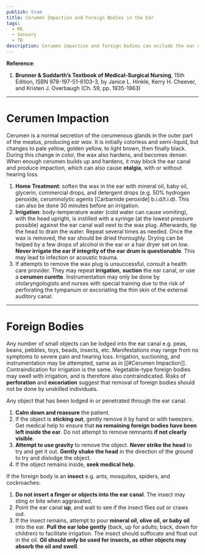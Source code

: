 ```yaml
---
publish: true
title: Cerumen Impaction and Foreign Bodies in the Ear
tags:
  - MS
  - Sensory
  - TB
description: Cerumen impaction and foreign bodies can occlude the ear canal and result in ear pain and/or conductive hearing loss.
---
```

**Reference**:
1. **Brunner & Suddarth’s Textbook of Medical-Surgical Nursing**, 15th Edition, ISBN 978-197-51-6103-3, by Janice L. Hinkle, Kerry H. Cheever, and Kristen J. Overbaugh (Ch. 59, pp. 1935-1963)

___

# Cerumen Impaction
Cerumen is a normal secretion of the cerumenous glands in the outer part of the meatus, producing *ear wax*. It is initially colorless and semi-liquid, but changes to pale yellow, golden yellow, to light brown, then finally black. During this change in color, the wax also hardens, and becomes denser. When enough cerumen builds up and hardens, it may block the ear canal and produce impaction, which can also cause **otalgia**, with or without hearing loss.
1. **Home Treatment**: soften the wax in the ear with mineral oil, baby oil, glycerin, commercial drops, and detergent drops (e.g. 50% hydrogen peroxide, ceruminolytic agents \[Carbamide peroxide] b.i.d/t.i.d). This can also be done 30 minutes before an irrigation.
2. **Irrigation**: body-temperature water (cold water can cause vomiting), with the head upright, is instilled with a syringe (at the lowest pressure possible) against the ear canal wall next to the wax plug. Afterwards, tip the head to drain the water. Repeat several times as needed. Once the wax is removed, the ear should be dried thoroughly. Drying can be helped by a few drops of alcohol in the ear or a hair dryer set on low. **Never irrigate the ear if integrity of the ear drum is questionable**. This may lead to infection or acoustic trauma.
3. If attempts to remove the wax plug is unsuccessful, consult a health care provider. They may repeat **irrigation**, **suction** the ear canal, or use a **cerumen curette**. Instrumentation may only be done by otolaryngologists and nurses with special training due to the risk of perforating the tympanum or excoriating the thin skin of the external auditory canal.

___

# Foreign Bodies
Any number of small objects can be lodged into the ear canal e.g. peas, beans, pebbles, toys, beads, insects, etc. Manifestations may range from no symptoms to severe pain and hearing loss. Irrigation, suctioning, and instrumentation may be attempted, same as in [[#Cerumen Impaction]]. Contraindication for irrigation is the same. Vegetable-type foreign bodies may swell with irrigation, and is therefore also contraindicated. Risks of **perforation** and **excoriation** suggest that removal of foreign bodies should not be done by unskilled individuals.

Any object that has been lodged in or penetrated through the ear canal.
1. **Calm down and reassure** the patient.
2. If the object is **sticking out**, gently remove it by hand or with tweezers. Get medical help to ensure that **no remaining foreign bodies have been left inside the ear**. Do not attempt to remove remnants **if not clearly visible**.
3. **Attempt to use gravity** to remove the object. **Never strike the head** to try and get it out. **Gently shake the head** in the direction of the ground to try and dislodge the object.
4. If the object remains inside, **seek medical help**.

If the foreign body is an **insect** e.g. ants, mosquitos, spiders, and cockroaches:
1. **Do not insert a finger or objects into the ear canal**. The insect may sting or bite when aggravated.
2. Point the ear canal **up**, and wait to see if the insect flies out or craws out.
3. If the insect remains, attempt to pour **mineral oil, olive oil, or baby oil** into the ear. **Pull the ear lobe gently** (back, up for adults; back, down for children) to facilitate irrigation. The insect should suffocate and float out in the oil. **Oil should only be used for insects, as other objects may absorb the oil and swell**.
